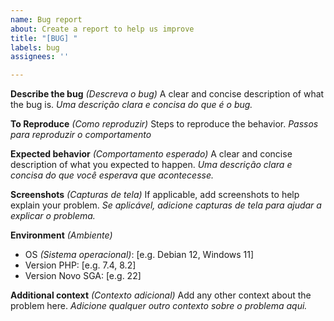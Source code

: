 ```yaml
---
name: Bug report
about: Create a report to help us improve
title: "[BUG] "
labels: bug
assignees: ''

---
```


**Describe the bug** *(Descreva o bug)*
A clear and concise description of what the bug is.
*Uma descrição clara e concisa do que é o bug.*

**To Reproduce** *(Como reproduzir)*
Steps to reproduce the behavior.
*Passos para reproduzir o comportamento*

**Expected behavior** *(Comportamento esperado)* 
A clear and concise description of what you expected to happen.
*Uma descrição clara e concisa do que você esperava que acontecesse.*

**Screenshots** *(Capturas de tela)* 
If applicable, add screenshots to help explain your problem.
*Se aplicável, adicione capturas de tela para ajudar a explicar o problema.*

**Environment** *(Ambiente)*
 - OS *(Sistema operacional)*: [e.g. Debian 12, Windows 11]
 - Version PHP: [e.g. 7.4, 8.2]
 - Version Novo SGA: [e.g. 22]


**Additional context** *(Contexto adicional)*
Add any other context about the problem here.
*Adicione qualquer outro contexto sobre o problema aqui.*
